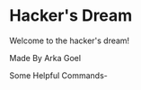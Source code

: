 <html>
  <body>
    <h1>Hacker's Dream</h1>
    <p>Welcome to the hacker's dream!</p>
    <p>Made By Arka Goel</p>
    <p>Some Helpful Commands- </p>
    <pre></pre>
  </body>
</html>
